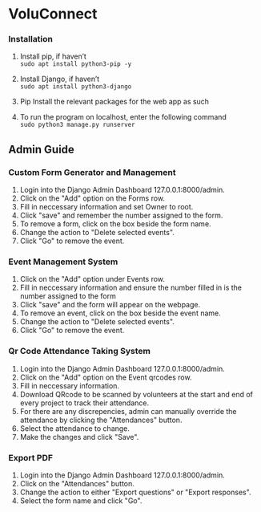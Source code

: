 # VoluConnect

### Installation
1. Install pip, if haven’t  
   `sudo apt install python3-pip -y`
2. Install Django, if haven’t  
   `sudo apt install python3-django`
3. Pip Install the relevant packages for the web app as such  
  
4. To run the program on localhost, enter the following command  
   `sudo python3 manage.py runserver `

## Admin Guide
### Custom Form Generator and Management
1. Login into the Django Admin Dashboard 127.0.0.1:8000/admin.
2. Click on the "Add" option on the Forms row.
3. Fill in neccessary information and set Owner to root.
4. Click "save" and remember the number assigned to the form.
5. To remove a form, click on the box beside the form name.
6. Change the action to "Delete selected events".
7. Click "Go" to remove the event.

### Event Management System
1. Click on the "Add" option under Events row.
2. Fill in neccessary information and ensure the number filled in is the number assigned to the form
3. Click "save" and the form will appear on the webpage.
4. To remove an event, click on the box beside the event name.
5. Change the action to "Delete selected events".
6. Click "Go" to remove the event.

### Qr Code Attendance Taking System
1. Login into the Django Admin Dashboard 127.0.0.1:8000/admin.
2. Click on the "Add" option on the Event qrcodes row.
3. Fill in neccessary information.
4. Download QRcode to be scanned by volunteers at the start and end of every project to track their attendance.
5. For there are any discrepencies, admin can manually override the attendance by clicking the "Attendances" button.
6. Select the attendance to change.
7. Make the changes and click "Save".

### Export PDF
1. Login into the Django Admin Dashboard 127.0.0.1:8000/admin.
2. Click on the "Attendances" button.
3. Change the action to either "Export questions" or "Export responses".
4. Select the form name and click "Go".
